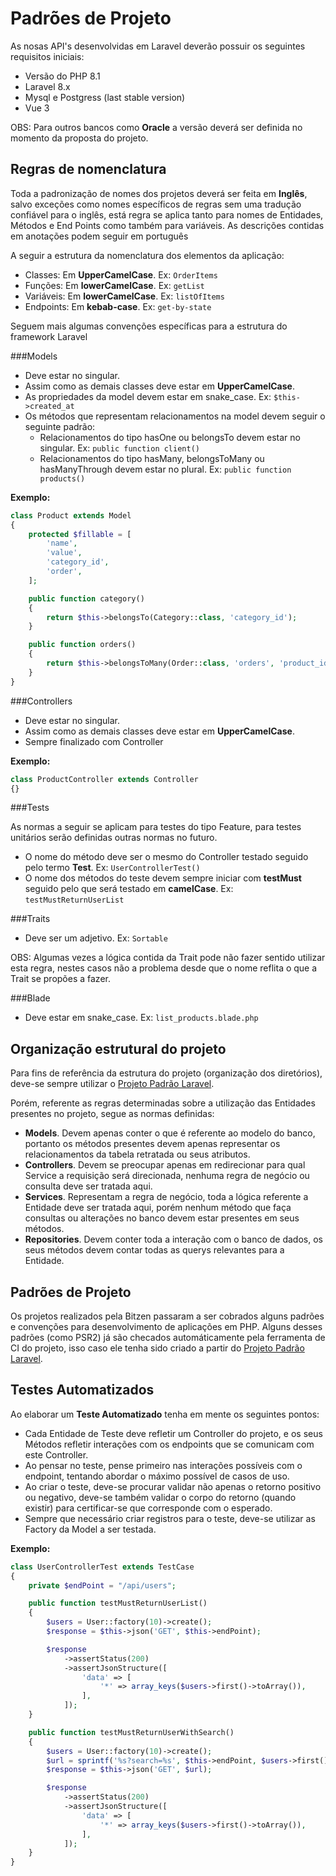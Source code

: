 # Padrões de Projeto
<p>As nosas API's desenvolvidas em Laravel deverão possuir os seguintes requisitos iniciais:</p>

- Versão do PHP 8.1
- Laravel 8.x
- Mysql e Postgress (last stable version)
- Vue 3
<p>OBS: Para outros bancos como <b>Oracle</b> a versão deverá ser definida no momento da proposta do projeto.</p>



## Regras de nomenclatura
<p>Toda a padronização de nomes dos projetos deverá ser feita em <b>Inglês</b>, salvo exceções como nomes específicos de regras sem uma tradução confiável para o inglês, está regra se aplica tanto para nomes de Entidades, Métodos e End Points como também para variáveis. As descrições contidas em anotações podem seguir em português</p>
<p>A seguir a estrutura da nomenclatura dos elementos da aplicação:</p>

- Classes: Em **UpperCamelCase**. Ex: `OrderItems`
- Funções: Em **lowerCamelCase**. Ex: `getList`
- Variáveis: Em **lowerCamelCase**. Ex: `listOfItems`
- Endpoints: Em **kebab-case**. Ex: `get-by-state`

<p>Seguem mais algumas convenções específicas para a estrutura do framework Laravel</p>

###Models

- Deve estar no singular.
- Assim como as demais classes deve estar em **UpperCamelCase**.
- As propriedades da model devem estar em snake_case. Ex: `$this->created_at`
- Os métodos que representam relacionamentos na model devem seguir o seguinte padrão:
  - Relacionamentos do tipo hasOne ou belongsTo devem estar no singular. Ex: `public function client()`
  - Relacionamentos do tipo hasMany, belongsToMany ou hasManyThrough devem estar no plural. Ex: `public function products()`

**Exemplo:**
```php
class Product extends Model
{
    protected $fillable = [
        'name',
        'value',
        'category_id',
        'order',
    ];

    public function category()
    {
        return $this->belongsTo(Category::class, 'category_id');
    }

    public function orders()
    {
        return $this->belongsToMany(Order::class, 'orders', 'product_id');
    }
}
```

###Controllers

- Deve estar no singular.
- Assim como as demais classes deve estar em **UpperCamelCase**.
- Sempre finalizado com Controller

**Exemplo:**
```php
class ProductController extends Controller
{}
```

###Tests

As normas a seguir se aplicam para testes do tipo Feature, para testes unitários serão definidas outras normas no futuro.

- O nome do método deve ser o mesmo do Controller testado seguido pelo termo **Test**. Ex: `UserControllerTest()`
- O nome dos métodos do teste devem sempre iniciar com **testMust** seguido pelo que será testado em **camelCase**. Ex: `testMustReturnUserList`

###Traits

- Deve ser um adjetivo. Ex: `Sortable`

OBS: Algumas vezes a lógica contida da Trait pode não fazer sentido utilizar esta regra, nestes casos não a problema desde que o nome reflita o que a Trait se propões a fazer.

###Blade

- Deve estar em snake_case. Ex: `list_products.blade.php`

## Organização estrutural do projeto
Para fins de referência da estrutura do projeto (organização dos diretórios), deve-se sempre utilizar o [Projeto Padrão Laravel](https://github.com/bitzentecnologia/default-laravel-project).

Porém, referente as regras determinadas sobre a utilização das Entidades presentes no projeto, segue as normas definidas:

- **Models**. Devem apenas conter o que é referente ao modelo do banco, portanto os métodos presentes devem apenas representar os relacionamentos da tabela retratada ou seus atributos.
- **Controllers**. Devem se preocupar apenas em redirecionar para qual Service a requisição será direcionada, nenhuma regra de negócio ou consulta deve ser tratada aqui.
- **Services**. Representam a regra de negócio, toda a lógica referente a Entidade deve ser tratada aqui, porém nenhum método que faça consultas ou alterações no banco devem estar presentes em seus métodos.
- **Repositories**. Devem conter toda a interação com o banco de dados, os seus métodos devem contar todas as querys relevantes para a Entidade.  

## Padrões de Projeto

Os projetos realizados pela Bitzen passaram a ser cobrados alguns padrões e convenções para desenvolvimento de aplicações em PHP. Alguns desses padrões (como PSR2) já são checados automáticamente pela ferramenta de CI do projeto, isso caso ele tenha sido criado a partir do [Projeto Padrão Laravel](https://github.com/bitzentecnologia/default-laravel-project).



## Testes Automatizados

Ao elaborar um **Teste Automatizado** tenha em mente os seguintes pontos:

- Cada Entidade de Teste deve refletir um Controller do projeto, e os seus Métodos refletir interações com os endpoints que se comunicam com este Controller.
- Ao pensar no teste, pense primeiro nas interações possíveis com o endpoint, tentando abordar o máximo possível de casos de uso.
- Ao criar o teste, deve-se procurar validar não apenas o retorno positivo ou negativo, deve-se também validar o corpo do retorno (quando existir) para certificar-se que corresponde com o esperado.
- Sempre que necessário criar registros para o teste, deve-se utilizar as Factory da Model a ser testada.


**Exemplo:**
```php
class UserControllerTest extends TestCase
{
    private $endPoint = "/api/users";

    public function testMustReturnUserList()
    {
        $users = User::factory(10)->create();
        $response = $this->json('GET', $this->endPoint);

        $response
            ->assertStatus(200)
            ->assertJsonStructure([
                'data' => [
                    '*' => array_keys($users->first()->toArray()),
                ],
            ]);
    }

    public function testMustReturnUserWithSearch()
    {
        $users = User::factory(10)->create();
        $url = sprintf('%s?search=%s', $this->endPoint, $users->first()->name);
        $response = $this->json('GET', $url);

        $response
            ->assertStatus(200)
            ->assertJsonStructure([
                'data' => [
                    '*' => array_keys($users->first()->toArray()),
                ],
            ]);
    }
}
```
